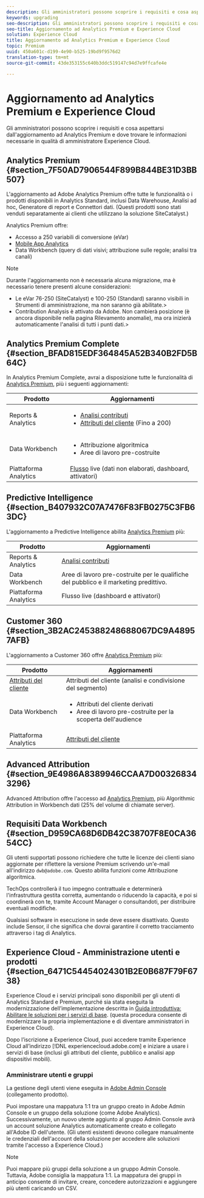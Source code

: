 ```yaml
---
description: Gli amministratori possono scoprire i requisiti e cosa aspettarsi dall'aggiornamento ad Analytics Premium e dove trovare le informazioni necessarie in qualità di amministratore Experience Cloud.
keywords: upgrading
seo-description: Gli amministratori possono scoprire i requisiti e cosa aspettarsi dall'aggiornamento ad Analytics Premium e dove trovare le informazioni necessarie in qualità di amministratore Experience Cloud.
seo-title: Aggiornamento ad Analytics Premium e Experience Cloud
solution: Experience Cloud
title: Aggiornamento ad Analytics Premium e Experience Cloud
topic: Premium
uuid: 450a601c-d199-4e90-b525-19bd9f9576d2
translation-type: tm+mt
source-git-commit: 43de353155c640b3ddc519147c94d7e9ffcafe4e

---
```



# Aggiornamento ad Analytics Premium e Experience Cloud

Gli amministratori possono scoprire i requisiti e cosa aspettarsi dall&#39;aggiornamento ad Analytics Premium e dove trovare le informazioni necessarie in qualità di amministratore Experience Cloud.

## Analytics Premium {#section_7F50AD7906544F899B844BE31D3BB507}

L&#39;aggiornamento ad Adobe Analytics Premium offre tutte le funzionalità o i prodotti disponibili in Analytics Standard, inclusi Data Warehouse, Analisi ad hoc, Generatore di report e Connettori dati. (Questi prodotti sono stati venduti separatamente ai clienti che utilizzano la soluzione SiteCatalyst.)

Analytics Premium offre:

* Accesso a 250 variabili di conversione (eVar)
* [Mobile App Analytics](https://docs.adobe.com/content/help/en/mobile-services/using/home.html)
* Data Workbench (query di dati visivi; attribuzione sulle regole; analisi tra canali)

>[!NOTE]
>
>Durante l&#39;aggiornamento non è necessaria alcuna migrazione, ma è necessario tenere presenti alcune considerazioni:
>
>* Le eVar 76-250 (SiteCatalyst) e 100-250 (Standard) saranno visibili in Strumenti di amministrazione, ma non saranno già abilitate.>
>* Contribution Analysis è attivato da Adobe. Non cambierà posizione (è ancora disponibile nella pagina Rilevamento anomalie), ma ora inizierà automaticamente l&#39;analisi di tutti i punti dati.>


## Analytics Premium Complete {#section_BFAD815EDF364845A52B340B2FD5B64C}

In Analytics Premium Complete, avrai a disposizione tutte le funzionalità di [Analytics Premium](../admin-getting-started/upgrade-to-analytics-premium.md#section_7F50AD7906544F899B844BE31D3BB507), più i seguenti aggiornamenti:

| Prodotto | Aggiornamenti |
|--- |--- |
| Reports &amp; Analytics | <ul><li>[Analisi contributi](https://docs.adobe.com/content/help/en/analytics/analyze/analysis-workspace/virtual-analyst/contribution-analysis/ca-tokens.html)</li><li>[Attributi del cliente](../attributes/attributes.md#concept_ACFEE7C8B8E94875BA0825CDF4913AF1) (Fino a 200)</li></ul> |
| Data Workbench | <ul><li>Attribuzione algoritmica</li><li>Aree di lavoro pre-costruite</li></ul> |
| Piattaforma Analytics | [Flusso](https://helpx.adobe.com/analytics/kb/getting-started-with-livestream-api.html) live (dati non elaborati, dashboard, attivatori) |

## Predictive Intelligence {#section_B407932C07A7476F83FB0275C3FB63DC}

L&#39;aggiornamento a Predictive Intelligence abilita [Analytics Premium](../admin-getting-started/upgrade-to-analytics-premium.md#section_7F50AD7906544F899B844BE31D3BB507) più:

| Prodotto | Aggiornamenti |
|---|---|
| Reports &amp; Analytics | [Analisi contributi](https://docs.adobe.com/content/help/en/analytics/analyze/analysis-workspace/virtual-analyst/contribution-analysis/ca-tokens.html) |
| Data Workbench | Aree di lavoro pre-costruite per le qualifiche del pubblico e il marketing predittivo. |
| Piattaforma Analytics | Flusso live (dashboard e attivatori) |

## Customer 360 {#section_3B2AC245388248688067DC9A48957AFB}

L&#39;aggiornamento a Customer 360 offre [Analytics Premium](../admin-getting-started/upgrade-to-analytics-premium.md#section_7F50AD7906544F899B844BE31D3BB507) più:

| Prodotto | Aggiornamenti |
|--- |--- |
| [Attributi del cliente](../attributes/attributes.md) | Attributi del cliente (analisi e condivisione del segmento) |
| Data Workbench | <ul><li>Attributi del cliente derivati</li><li>Aree di lavoro pre-costruite per la scoperta dell&#39;audience</li></ul> |
| Piattaforma Analytics | [Attributi del cliente](../attributes/attributes.md) |

## Advanced Attribution {#section_9E4986A8389946CCAA7D003268343296}

Advanced Attribution offre l&#39;accesso ad [Analytics Premium](../admin-getting-started/upgrade-to-analytics-premium.md#section_7F50AD7906544F899B844BE31D3BB507), più Algorithmic Attribution in Workbench dati (25% del volume di chiamate server).

## Requisiti Data Workbench {#section_D959CA68D6DB42C38707F8E0CA3654CC}

Gli utenti supportati possono richiedere che tutte le licenze dei clienti siano aggiornate per riflettere la versione Premium scrivendo un&#39;e-mail all&#39;indirizzo `dwb@adobe.com`. Questo abilita funzioni come Attribuzione algoritmica.

TechOps controllerà il tuo impegno contrattuale e determinerà l&#39;infrastruttura gestita corretta, aumentando o riducendo la capacità, e poi si coordinerà con te, tramite Account Manager o consultandoti, per distribuire eventuali modifiche.

Qualsiasi software in esecuzione in sede deve essere disattivato. Questo include Sensor, il che significa che dovrai garantire il corretto tracciamento attraverso i tag di Analytics.

## Experience Cloud - Amministrazione utenti e prodotti {#section_6471C54454024301B2E0B687F79F6738}

Experience Cloud e i servizi principali sono disponibili per gli utenti di Analytics Standard e Premium, purché sia stata eseguita la modernizzazione dell’implementazione descritta in [Guida introduttiva: Abilitare le soluzioni per i servizi di base](../core-services/core-services.md#concept_07ED1D5C64234E77976E6D572E78FB9C). (questa procedura consente di modernizzare la propria implementazione e di diventare amministratori in Experience Cloud).

Dopo l’iscrizione a Experience Cloud, puoi accedere tramite Experience Cloud all’indirizzo [!DNL experiencecloud.adobe.com] e iniziare a usare i servizi di base (inclusi gli attributi del cliente, pubblico e analisi app dispositivi mobili).

### Amministrare utenti e gruppi

La gestione degli utenti viene eseguita in [Adobe Admin Console](https://helpx.adobe.com/enterprise/help/aedash.html) (collegamento prodotto).

Puoi impostare una mappatura 1:1 tra un gruppo creato in Adobe Admin Console e un gruppo della soluzione (come Adobe Analytics). Successivamente, un nuovo utente aggiunto al gruppo Admin Console avrà un account soluzione Analytics automaticamente creato e collegato all&#39;Adobe ID dell&#39;utente. (Gli utenti esistenti devono collegare manualmente le credenziali dell&#39;account della soluzione per accedere alle soluzioni tramite l&#39;accesso a Experience Cloud.)

>[!NOTE]
>
>Puoi mappare più gruppi della soluzione a un gruppo Admin Console. Tuttavia, Adobe consiglia la mappatura 1:1. La mappatura dei gruppi in anticipo consente di invitare, creare, concedere autorizzazioni e aggiungere più utenti caricando un CSV.
